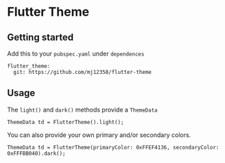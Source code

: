 # Flutter Theme

## Getting started

Add this to your `pubspec.yaml` under `dependences`

```
flutter_theme:
  git: https://github.com/mj12358/flutter-theme
```

## Usage
The `light()` and `dark()` methods provide a `ThemeData`

```
ThemeData td = FlutterTheme().light();
```

You can also provide your own primary and/or secondary colors.

```
ThemeData td = FlutterTheme(primaryColor: 0xFFEF4136, secondaryColor: 0xFFFBB040).dark();
```